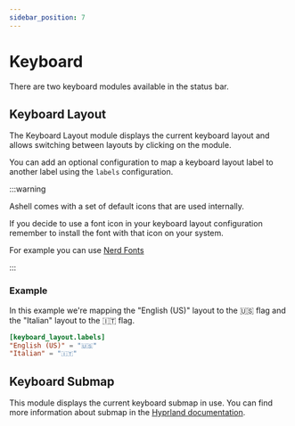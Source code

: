 ```yaml
---
sidebar_position: 7
---
```


# Keyboard

There are two keyboard modules available in the status bar.

## Keyboard Layout

The Keyboard Layout module displays the current keyboard layout and allows
switching between layouts by clicking on the module.

You can add an optional configuration to map a keyboard layout label
to another label using the `labels` configuration.

:::warning

Ashell comes with a set of default icons that are used internally.

If you decide to use a font icon in your keyboard layout configuration remember
to install the font with that icon on your system.

For example you can use [Nerd Fonts](https://www.nerdfonts.com/)

:::

### Example

In this example we're mapping the "English (US)" layout to the 🇺🇸 flag and
the "Italian" layout to the 🇮🇹 flag.

```toml
[keyboard_layout.labels]
"English (US)" = "🇺🇸"
"Italian" = "🇮🇹"
```

## Keyboard Submap

This module displays the current keyboard submap in use. You can find more information
about submap in the [Hyprland documentation](https://wiki.hyprland.org/Hyprland-Submaps/).
